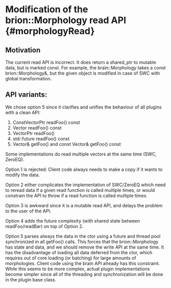 Modification of the brion::Morphology read API {#morphologyRead}
============

## Motivation

The current read API is incorrect. It does return a shared_ptr to mutable data,
but is marked const. For example, the brain::Morphology takes a const
brion::Morphology&, but the given object is modified in case of SWC with global
transformation.

## API variants:

We chose option 5 since it clarifies and unifies the behaviour of all plugins
with a clean API:

1. ConstVectorPtr readFoo() const
2. Vector readFoo() const
3. VectorPtr readFoo()
4. std::future<Vector> readFoo() const
5. Vector& getFoo() and const Vector& getFoo() const

Some implementations do read multiple vectors at the same time (SWC, ZeroEQ).

Option 1 is rejected: Client code always needs to make a copy if it wants to
modify the data.

Option 2 either complicates the implementation of SWC/ZeroEQ which need to
reread data if a given read function is called multiple times, or would
constrain the API to throw if a read function is called multiple times.

Option 3 is awkward since it is a mutable read API, and delays the problem to
the user of the API.

Option 4 adds the future complexity (with shared state between readFoo/readBar)
on top of Option 2.

Option 5 parses always the data in the ctor using a future and thread pool
synchronized in all getFoo() calls. This forces that the brion::Morphology has
state and data, and we should remove the write API at the same time. It has the
disadvantage of loading all data deferred from the ctor, which requires out of
core loading (or batching) for large amounts of morphologies. Client code using
the brain API already has this constraint. While this seems to be more complex,
actual plugin implementations become simpler since all of the threading and
synchronization will be done in the plugin base class.
